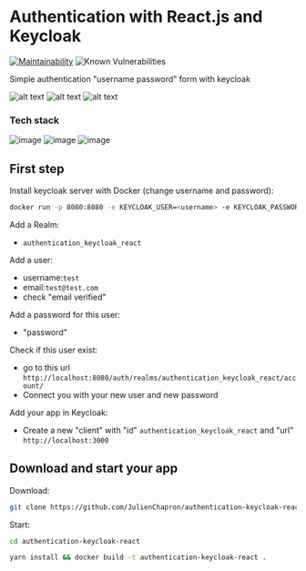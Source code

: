 # Authentication with React.js and Keycloak

[![Maintainability](https://api.codeclimate.com/v1/badges/87e358f7da97100ef6ab/maintainability)](https://codeclimate.com/github/JulienChapron/authentication-keycloak-react/maintainability)
![Known Vulnerabilities](https://snyk.io/test/github/JulienChapron/authentication-keycloak-react/badge.svg)

Simple authentication "username password" form with keycloak

![alt text](https://raw.githubusercontent.com/JulienChapron/authentication-keycloak-react/main/readme/auth1.png)
![alt text](https://raw.githubusercontent.com/JulienChapron/authentication-keycloak-react/main/readme/auth2.png)
![alt text](https://raw.githubusercontent.com/JulienChapron/authentication-keycloak-react/main/readme/auth3.png)

### Tech stack

![image](https://img.shields.io/badge/react.js-FFFFFF?style=for-the-badge&logo=react&logoColor=blue)
![image](https://img.shields.io/badge/mui-FFFFFF?style=for-the-badge&logo=mui&logoColor=blue)
![image](https://img.shields.io/badge/keycloak-FFFFFF?style=for-the-badge&logo=keycloak&logoColor=grey)

## First step

Install keycloak server with Docker (change username and password):

```bash
docker run -p 8080:8080 -e KEYCLOAK_USER=<username> -e KEYCLOAK_PASSWORD=<password> quay.io/keycloak/keycloak:15.0.2
```


Add a Realm: 
-   `authentication_keycloak_react`

Add a user:
-   username:`test`
-   email:`test@test.com`
-   check "email verified"

Add a password for this user:
-   "password"

Check if this user exist:
-   go to this url `http://localhost:8080/auth/realms/authentication_keycloak_react/account/`
-   Connect you with your new user and new password

Add your app in Keycloak:
-   Create a new "client" with "id" `authentication_keycloak_react` and "url" `http://localhost:3000`


## Download and start your app

Download:

```bash
git clone https://github.com/JulienChapron/authentication-keycloak-react.git
```

Start:

```bash
cd authentication-keycloak-react
```

```bash
yarn install && docker build -t authentication-keycloak-react .
```
